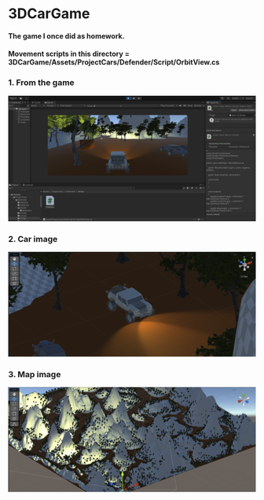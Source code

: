# 3DCarGame
#### The game I once did as homework.
#### Movement scripts in this directory = 3DCarGame/Assets/ProjectCars/Defender/Script/OrbitView.cs

### 1. From the game
![](3DCarGame/pictures/3DCarGameSS.PNG)

### 2. Car image
![](3DCarGame/pictures/3DCarGameCar.PNG)

### 3. Map image
![](3DCarGame/pictures/3DCarGameMap.PNG)
